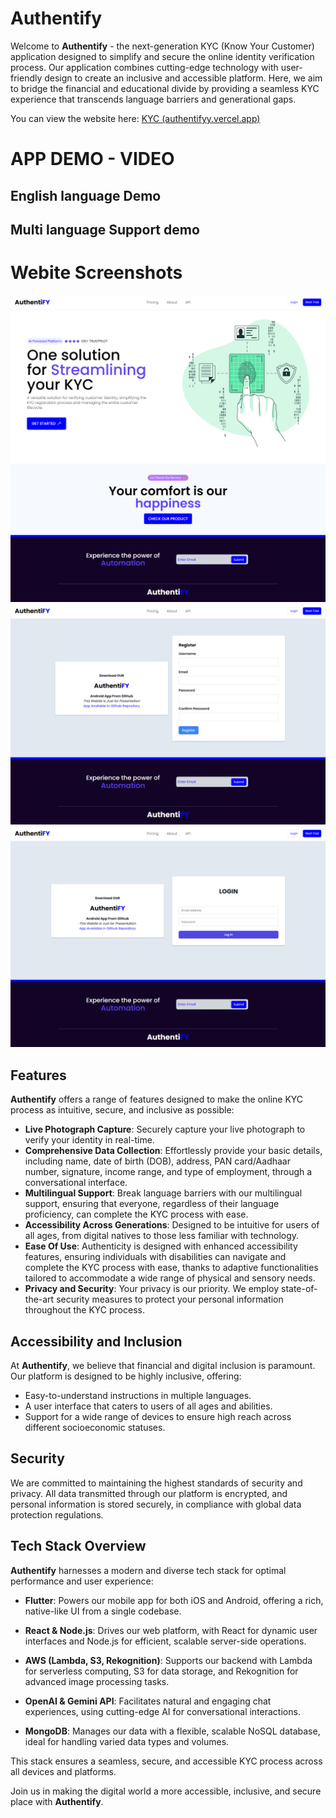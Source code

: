 
# Authentify

Welcome to **Authentify** - the next-generation KYC (Know Your Customer) application designed to simplify and secure the online identity verification process. Our application combines cutting-edge technology with user-friendly design to create an inclusive and accessible platform. Here, we aim to bridge the financial and educational divide by providing a seamless KYC experience that transcends language barriers and generational gaps.

You can view the website here: [KYC (authentifyy.vercel.app)](https://authentifyy.vercel.app/)


# APP DEMO - VIDEO
## English language Demo
<!-- https://github.com/HarshKothari88/authenticity/assets/50803863/987f8b3b-ba23-4d3e-89e2-d4c20b352cce -->



## Multi language Support demo
<!-- https://github.com/HarshKothari88/authenticity/assets/50803863/a2b65c89-54f2-43de-87d0-67b9080e79e9 -->



# Webite Screenshots
![Website UI](./Screenshots/Authentify1.png)
![Register](./Screenshots/register.png)
![Login](./Screenshots/login.png)


## Features

**Authentify** offers a range of features designed to make the online KYC process as intuitive, secure, and inclusive as possible:


- **Live Photograph Capture**: Securely capture your live photograph to verify your identity in real-time.
- **Comprehensive Data Collection**: Effortlessly provide your basic details, including name, date of birth (DOB), address, PAN card/Aadhaar number, signature, income range, and type of employment, through a conversational interface.
- **Multilingual Support**: Break language barriers with our multilingual support, ensuring that everyone, regardless of their language proficiency, can complete the KYC process with ease.
- **Accessibility Across Generations**: Designed to be intuitive for users of all ages, from digital natives to those less familiar with technology.
- **Ease Of Use**: Authenticity is designed with enhanced accessibility features, ensuring individuals with disabilities can navigate and complete the KYC process with ease, thanks to adaptive functionalities tailored to accommodate a wide range of physical and sensory needs.
- **Privacy and Security**: Your privacy is our priority. We employ state-of-the-art security measures to protect your personal information throughout the KYC process.


## Accessibility and Inclusion

At **Authentify**, we believe that financial and digital inclusion is paramount. Our platform is designed to be highly inclusive, offering:

- Easy-to-understand instructions in multiple languages.
- A user interface that caters to users of all ages and abilities.
- Support for a wide range of devices to ensure high reach across different socioeconomic statuses.

## Security

We are committed to maintaining the highest standards of security and privacy. All data transmitted through our platform is encrypted, and personal information is stored securely, in compliance with global data protection regulations.

## Tech Stack Overview

**Authentify** harnesses a modern and diverse tech stack for optimal performance and user experience:

- **Flutter**: Powers our mobile app for both iOS and Android, offering a rich, native-like UI from a single codebase.

- **React & Node.js**: Drives our web platform, with React for dynamic user interfaces and Node.js for efficient, scalable server-side operations.

- **AWS (Lambda, S3, Rekognition)**: Supports our backend with Lambda for serverless computing, S3 for data storage, and Rekognition for advanced image processing tasks.

- **OpenAI & Gemini API**: Facilitates natural and engaging chat experiences, using cutting-edge AI for conversational interactions.

- **MongoDB**: Manages our data with a flexible, scalable NoSQL database, ideal for handling varied data types and volumes.

This stack ensures a seamless, secure, and accessible KYC process across all devices and platforms.


Join us in making the digital world a more accessible, inclusive, and secure place with **Authentify**.
